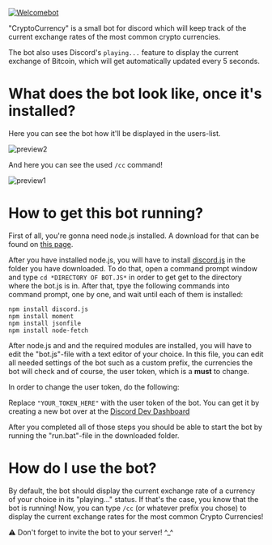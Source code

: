 [![Welcomebot](https://i.4da.ms/cryptocurrencies%20header.png)](#welcomebot)

"CryptoCurrency" is a small bot for discord which will keep track of the current exchange rates of the most common crypto currencies.

The bot also uses Discord's `playing...` feature to display the current exchange of Bitcoin, which will get automatically updated every 5 seconds.

# What does the bot look like, once it's installed?

Here you can see the bot how it'll be displayed in the users-list.

![preview2](https://i.4da.ms/71L38Q.png)

And here you can see the used `/cc` command!

![preview1](https://i.4da.ms/edV2fE.png)


# How to get this bot running?

First of all, you're gonna need node.js installed. A download for that can be found on [this page](https://nodejs.org/en/).

After you have installed node.js, you will have to install [discord.js](http://discordjs.readthedocs.io/en/latest/installing.html) in the folder you have downloaded. To do that, open a command prompt window and type `cd *DIRECTORY OF BOT.JS*` in order to get get to the directory where the bot.js is in. After that, tpye the following commands into command prompt, one by one, and wait until each of them is installed:

```
npm install discord.js
npm install moment
npm install jsonfile
npm install node-fetch
```
After node.js and and the required modules are installed, you will have to edit the "bot.js"-file with a text editor of your choice. In this file, you can edit all needed settings of the bot such as a custom prefix, the currencies the bot will check and of course, the user token, which is a **must** to change.

In order to change the user token, do the following:

Replace `"YOUR_TOKEN_HERE"` with the user token of the bot. You can get it by creating a new bot over at the [Discord Dev Dashboard](https://discordapp.com/developers/applications/me)

After you completed all of those steps you should be able to start the bot by running the "run.bat"-file in the downloaded folder. 

# How do I use the bot?

By default, the bot should display the current exchange rate of a currency of your choice in its "playing..." status. If that's the case, you know that the bot is running! Now, you can type `/cc` (or whatever prefix you chose) to display the current exchange rates for the most common Crypto Currencies!

⚠️ Don't forget to invite the bot to your server! ^_^
